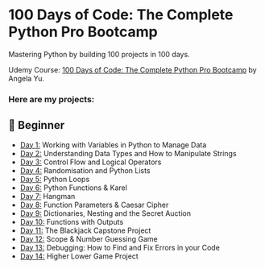 # 100 Days of Code: The Complete Python Pro Bootcamp

Mastering Python by building 100 projects in 100 days. 

Udemy Course: [100 Days of Code: The Complete Python Pro Bootcamp](https://www.udemy.com/course/100-days-of-code/?couponCode=ST15MT31224) by Angela Yu.

### Here are my projects:

## 🔰 Beginner 
- [Day 1:](https://github.com/moraeseduarda/100-days-of-code-python/tree/main/day01) Working with Variables in Python to Manage Data
- [Day 2:](https://github.com/moraeseduarda/100-days-of-code-python/tree/main/day02) Understanding Data Types and How to Manipulate Strings
- [Day 3:](https://github.com/moraeseduarda/100-days-of-code-python/tree/main/day03) Control Flow and Logical Operators
- [Day 4:](https://github.com/moraeseduarda/100-days-of-code-python/tree/main/day04) Randomisation and Python Lists
- [Day 5:](https://github.com/moraeseduarda/100-days-of-code-python/tree/main/day05) Python Loops
- [Day 6:](https://github.com/moraeseduarda/100-days-of-code-python/tree/main/day06) Python Functions & Karel
- [Day 7:](https://github.com/moraeseduarda/100-days-of-code-python/tree/main/day07) Hangman
- [Day 8:](https://github.com/moraeseduarda/100-days-of-code-python/tree/main/day08) Function Parameters & Caesar Cipher
- [Day 9:](https://github.com/moraeseduarda/100-days-of-code-python/tree/main/day09) Dictionaries, Nesting and the Secret Auction
- [Day 10:](https://github.com/moraeseduarda/100-days-of-code-python/tree/main/day10) Functions with Outputs
- [Day 11:](https://github.com/moraeseduarda/100-days-of-code-python/tree/main/day11) The Blackjack Capstone Project
- [Day 12:](https://github.com/moraeseduarda/100-days-of-code-python/tree/main/day12) Scope & Number Guessing Game
- [Day 13:](https://github.com/moraeseduarda/100-days-of-code-python/tree/main/day13) Debugging: How to Find and Fix Errors in your Code
- [Day 14:](https://github.com/moraeseduarda/100-days-of-code-python/tree/main/day14) Higher Lower Game Project
<!-- 
## 🚩 Intermediate
- [Day 15:](https://github.com/moraeseduarda/100-days-of-code-python/tree/main/day15) Local Development Environment Setup & the Coffee Machine
- [Day 16:](https://github.com/moraeseduarda/100-days-of-code-python/tree/main/day16) Object Oriented Programming (OOP)
- [Day 17:](https://github.com/moraeseduarda/100-days-of-code-python/tree/main/day17) The Quiz Project & The Benefits of OOP
- [Day 18:](https://github.com/moraeseduarda/100-days-of-code-python/tree/main/day18) Turtle & the Graphical User Interface (GUI)
- [Day 19:](https://github.com/moraeseduarda/100-days-of-code-python/tree/main/day19) Instances, State and Higher Order Functions
- [Day 20:](https://github.com/moraeseduarda/100-days-of-code-python/tree/main/day20) Build the Snake Game Part 1: Animation & Coordinates
- [Day 21:](https://github.com/moraeseduarda/100-days-of-code-python/tree/main/day21) Build the Snake Game Part 2: Inheritance & List Slicing
- [Day 22:](https://github.com/moraeseduarda/100-days-of-code-python/tree/main/day22) Build Pong: The Famous Arcade Game
- [Day 23:](https://github.com/moraeseduarda/100-days-of-code-python/tree/main/day23) The Turtle Crossing Capstone Project
- [Day 24:](https://github.com/moraeseduarda/100-days-of-code-python/tree/main/day24) Files, Directories and Paths
- [Day 25:](https://github.com/moraeseduarda/100-days-of-code-python/tree/main/day25) Working with CSV Data and the Pandas Library
- [Day 26:](https://github.com/moraeseduarda/100-days-of-code-python/tree/main/day26) List Comprehension and the Nato Alphabet
- [Day 27:](https://github.com/moraeseduarda/100-days-of-code-python/tree/main/day27) Tkinter, *args, **kwargs and Creating GUI Programs
- [Day 28:](https://github.com/moraeseduarda/100-days-of-code-python/tree/main/day28) Tkinter, Dynamic Typing and the Pomodoro GUI Application
- [Day 29:](https://github.com/moraeseduarda/100-days-of-code-python/tree/main/day29) Building a Password Manager GUI App with Tkinter
- [Day 30:](https://github.com/moraeseduarda/100-days-of-code-python/tree/main/day30) Errors, Exceptions and JSON Data: Improving the Password Manager
- [Day 31:](https://github.com/moraeseduarda/100-days-of-code-python/tree/main/day31) Flash Card App Capstone Project

## 🤖 Intermediate+
- [Day 32:](https://github.com/moraeseduarda/100-days-of-code-python/tree/main/day32) Send Email (smtplib) & Manage Dates (datetime) - Automated Birthday Wisher
- [Day 33:](https://github.com/moraeseduarda/100-days-of-code-python/tree/main/day33) API Endpoints & API Parameters - ISS Overhead Notifier
- [Day 34:](https://github.com/moraeseduarda/100-days-of-code-python/tree/main/day34) API Practice - Creating a GUI Quiz App
- [Day 35:](https://github.com/moraeseduarda/100-days-of-code-python/tree/main/day35) Keys, Authentication & Environment Variables - Telegram Rain Notifier
- [Day 36:](https://github.com/moraeseduarda/100-days-of-code-python/tree/main/day36) Stock Trading News Alert Project
- [Day 37:](https://github.com/moraeseduarda/100-days-of-code-python/tree/main/day37) Habit Tracking Project: API Post Requests & Headers
- [Day 38:](https://github.com/moraeseduarda/100-days-of-code-python/tree/main/day38) Workout Tracking Using Google Sheets
- [Day 39:](https://github.com/moraeseduarda/100-days-of-code-python/tree/main/day39) Capstone Part 1: Flight Deal Finder
- [Day 40:](https://github.com/moraeseduarda/100-days-of-code-python/tree/main/day40) Capstone Part 2: Flight Club
- [Day 41:](https://github.com/moraeseduarda/100-days-of-code-python/tree/main/day41) Introduction to HTML
- [Day 42:](https://github.com/moraeseduarda/100-days-of-code-python/tree/main/day42) Intermediate HTML
- [Day 43:](https://github.com/moraeseduarda/100-days-of-code-python/tree/main/day43) Introduction to CSS
- [Day 44:](https://github.com/moraeseduarda/100-days-of-code-python/tree/main/day44) Intermediate CSS
- [Day 45:](https://github.com/moraeseduarda/100-days-of-code-python/tree/main/day45) Web Scraping with Beautiful Soup
- [Day 46:](https://github.com/moraeseduarda/100-days-of-code-python/tree/main/day46) Create a Spotify Playlist Using The Musical Time Machine
- [Day 47:](https://github.com/moraeseduarda/100-days-of-code-python/tree/main/day47) Create an Automated Amazon Price Tracker
- [Day 48:](https://github.com/moraeseduarda/100-days-of-code-python/tree/main/day48) Selenium Webdriver Browser and Game Playing Bot
- [Day 49:](https://github.com/moraeseduarda/100-days-of-code-python/tree/main/day49) Automating Job Applications on LinkedIn
- [Day 50:](https://github.com/moraeseduarda/100-days-of-code-python/tree/main/day50) Auto Tinder Swiping Bot
- [Day 51:](https://github.com/moraeseduarda/100-days-of-code-python/tree/main/day51) Internet Speed Twitter Complaint Bot
- [Day 52:](https://github.com/moraeseduarda/100-days-of-code-python/tree/main/day52) Instagram Follower Bot
- [Day 53:](https://github.com/moraeseduarda/100-days-of-code-python/tree/main/day53) Web Scraping Capstone - Data Entry Job Automation
- [Day 54:](https://github.com/moraeseduarda/100-days-of-code-python/tree/main/day54) Introduction to Web Development with Flask
- [Day 55:](https://github.com/moraeseduarda/100-days-of-code-python/tree/main/day55) HTML & URL Parsing in Flask and the Higher Lower Game
- [Day 56:](https://github.com/moraeseduarda/100-days-of-code-python/tree/main/day56) Rendering HTML/Static Files and Using Website Templates
- [Day 57:](https://github.com/moraeseduarda/100-days-of-code-python/tree/main/day57) Templating with Jinja in Flask Applications
- [Day 58:](https://github.com/moraeseduarda/100-days-of-code-python/tree/main/day58) Web Foundation Boostrap

## 🎯 Advanced
- [Day 59:](https://github.com/moraeseduarda/100-days-of-code-python/tree/main/day59) Blog Capstone Project Part 2 - Adding Styling
- [Day 60:](https://github.com/moraeseduarda/100-days-of-code-python/tree/main/day60) Make POST Requests with Flask and HTML Forms
- [Day 61:](https://github.com/moraeseduarda/100-days-of-code-python/tree/main/day61) Building Advanced Forms with Flask-WTForms
- [Day 62:](https://github.com/moraeseduarda/100-days-of-code-python/tree/main/day62) Flask, WTForms, Bootstrap, and CSV - Coffee & Wifi Project
- [Day 63:](https://github.com/moraeseduarda/100-days-of-code-python/tree/main/day63) Databases and with SQLite and SQLAlchemy
- [Day 64:](https://github.com/moraeseduarda/100-days-of-code-python/tree/main/day64) My Top 10 Movies Website
- [Day 65:](https://github.com/moraeseduarda/100-days-of-code-python/tree/main/day65) How to Create a Website That People Will Love
- [Day 66:](https://github.com/moraeseduarda/100-days-of-code-python/tree/main/day66) Building Your Own API with RESTful Routing
- [Day 67:](https://github.com/moraeseduarda/100-days-of-code-python/tree/main/day67) Blog Capstone Project Part 3 - RESTful Routing
- [Day 68:](https://github.com/moraeseduarda/100-days-of-code-python/tree/main/day68) Authentication with Flask
- [Day 69:](https://github.com/moraeseduarda/100-days-of-code-python/tree/main/day69) Blog Capstone Project Part 4 - Adding Users
- [Day 70:](https://github.com/moraeseduarda/100-days-of-code-python/tree/main/day70) Deploying Your Web Application with Heroku
- [Day 71:](https://github.com/moraeseduarda/100-days-of-code-python/tree/main/day71) Data Exploration with Pandas: College Major vs. Your Salary
- [Day 72:](https://github.com/moraeseduarda/100-days-of-code-python/tree/main/day72) Data Visualisation with Matplotlib: Programming Languages
- [Day 73:](https://github.com/moraeseduarda/100-days-of-code-python/tree/main/day73) Aggregate & Marge Data with Pandas: Analyse the Lego Dataset
- [Day 74:](https://github.com/moraeseduarda/100-days-of-code-python/tree/main/day74) Google Trends Data: Resampling and Visualising Time Series
- [Day 75:](https://github.com/moraeseduarda/100-days-of-code-python/tree/main/day75) Beautiful Plotly Charts & Analysing the Android App Store
- [Day 76:](https://github.com/moraeseduarda/100-days-of-code-python/tree/main/day76) Computation with NumPy and N-Dimensional Arrays
- [Day 77:](https://github.com/moraeseduarda/100-days-of-code-python/tree/main/day77) Linear Regression and Data Visualisation with Seaborn
- [Day 78:](https://github.com/moraeseduarda/100-days-of-code-python/tree/main/day78) Analysing the Nobel Prize with Plotly, Matplotlib & Seaborn
- [Day 79:](https://github.com/moraeseduarda/100-days-of-code-python/tree/main/day79) The Tragic Discovery of Handwashing: t-Tests & Distributions
- [Day 80:](https://github.com/moraeseduarda/100-days-of-code-python/tree/main/day80) Capstone Project - Predict House Prices

## 🚀 Professional Portfolio Projects
- [Day 81:](https://github.com/moraeseduarda/100-days-of-code-python/tree/main/day81) Text to Morse Code Converter
- [Day 82:](https://github.com/moraeseduarda/100-days-of-code-python/tree/main/day82) Portfolio Website
- [Day 83:](https://github.com/moraeseduarda/100-days-of-code-python/tree/main/day83) Tic Tac Toe
- [Day 84:](https://github.com/moraeseduarda/100-days-of-code-python/tree/main/day84) Image Watermarking Desktop App
- [Day 85:](https://github.com/moraeseduarda/100-days-of-code-python/tree/main/day85) Typing Speed Test App
- [Day 86:](https://github.com/moraeseduarda/100-days-of-code-python/tree/main/day86) Breakout: The Famous Arcade Game
- [Day 87:](https://github.com/moraeseduarda/100-days-of-code-python/tree/main/day87) Cafe and Wifi Website
- [Day 88:](https://github.com/moraeseduarda/100-days-of-code-python/tree/main/day88) To Do Agenda App
- [Day 89:](https://github.com/moraeseduarda/100-days-of-code-python/tree/main/day89) Disappearing Text Writing App
- [Day 90:](https://github.com/moraeseduarda/100-days-of-code-python/tree/main/day90) Convert PDF to Audiobook
- [Day 91:](https://github.com/moraeseduarda/100-days-of-code-python/tree/main/day91) Image to Color List
- [Day 92:](https://github.com/moraeseduarda/100-days-of-code-python/tree/main/day92) Amazon Canada Web Scraper
- [Day 93:](https://github.com/moraeseduarda/100-days-of-code-python/tree/main/day93) Google Dinosaur Game Bot
- [Day 94:](https://github.com/moraeseduarda/100-days-of-code-python/tree/main/day94) Space Invaders
- [Day 95:](https://github.com/moraeseduarda/100-days-of-code-python/tree/main/day95) Custom API
- [Day 96:](https://github.com/moraeseduarda/100-days-of-code-python/tree/main/day96) An Online Shop
- [Day 97:](https://github.com/moraeseduarda/100-days-of-code-python/tree/main/day97) Percentage Calculator
- [Day 98:](https://github.com/moraeseduarda/100-days-of-code-python/tree/main/day98) Analyzing and Visualizing the Space Race
- [Day 99:](https://github.com/moraeseduarda/100-days-of-code-python/tree/main/day99) Analyzing Deaths Involving Police in the United States
- [Day 100:](https://github.com/moraeseduarda/100-days-of-code-python/tree/main/day100) Predicting Earnings using Multivariable Regression

## ⚙️ Tools and Technologies Covered
- Python 3
- PyCharm, Jupyter Notebook, Google Colab
- Python Scripting and Automation
- Python Game Development
- Web Scraping
- Beautiful Soup
- Selenium Web Driver
- Request
- WTForms
- Data Science
- Pandas
- NumPy
- Matplotlib
- Plotly
- Scikit learn
- Seaborn
- Turtle
- Python GUI Desktop App Development
- Tkinter
- Front-End Web Development
- HTML 5
- CSS 3
- Bootstrap 4
- Bash Command Line
- Git, GitHub and Version Control
- Backend Web Development
- Flask
- REST
- APIs
- Databases
- SQL
- SQLite
- PostgreSQL
- Authentication
- Web Design
- Deployment with GitHub Pages, Heroku and GUnicorn -->
